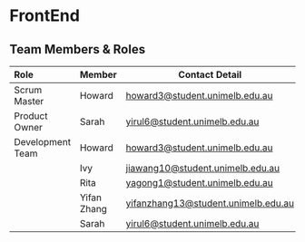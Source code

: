 # FrontEnd

## Team Members & Roles

| Role             | Member      | Contact Detail                      | Github      |
| :--------------- | ----------- | ----------------------------------- | ----------- |
| Scrum Master     | Howard      | howard3@student.unimelb.edu.au      | howard956   |
| Product Owner    | Sarah       | yirul6@student.unimelb.edu.au       | yirul6      |
| Development Team | Howard      | howard3@student.unimelb.edu.au      | howard956   |
|                  | Ivy         | jiawang10@student.unimelb.edu.au    | JiayiWang11 |
|                  | Rita        | yagong1@student.unimelb.edu.au      | gy67        |
|                  | Yifan Zhang | yifanzhang13@student.unimelb.edu.au | Yifan Zhang |
|                  | Sarah       | yirul6@student.unimelb.edu.au       | yirul6      |

